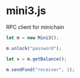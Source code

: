 # mini3.js
RPC client for minichain

```js
let m = new Mini3();

m.unlock("password");

let v = m.getBalance();

m.sendFund("receiver", 1);
```
